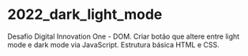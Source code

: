 # 2022_dark_light_mode
Desafio Digital Innovation One - DOM. Criar botão que altere entre light mode e dark mode via JavaScript. Estrutura básica HTML e CSS.
